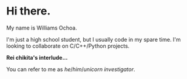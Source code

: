 # Hi there.

My name is Williams Ochoa.

I'm just a high school student, but I usually code in my spare time.
I'm looking to collaborate on C/C++/Python projects.

**Rei chikita's interlude...**

You can refer to me as *he*/*him*/*unicorn investigator*.
